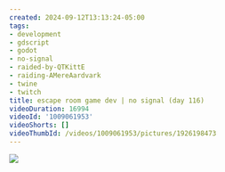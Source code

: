 ```yaml
---
created: 2024-09-12T13:13:24-05:00
tags:
- development
- gdscript
- godot
- no-signal
- raided-by-QTKittE
- raiding-AMereAardvark
- twine
- twitch
title: escape room game dev | no signal (day 116)
videoDuration: 16994
videoId: '1009061953'
videoShorts: []
videoThumbId: /videos/1009061953/pictures/1926198473
---
```


![](20240912181324.jpg)
